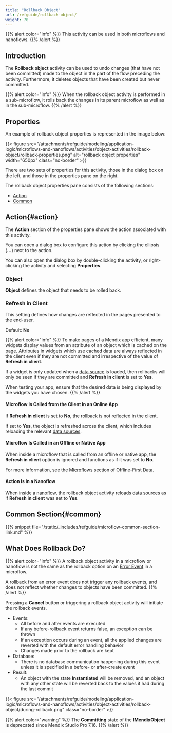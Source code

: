 ```yaml
---
title: "Rollback Object"
url: /refguide/rollback-object/
weight: 70
---
```


{{% alert color="info" %}}
This activity can be used in both microflows and nanoflows.
{{% /alert %}}

## Introduction

The **Rollback object** activity can be used to undo changes (that have not been committed) made to the object in the part of the flow preceding the activity. Furthermore, it deletes objects that have been created but never committed.

{{% alert color="info" %}}
When the rollback object activity is performed in a sub-microflow, it rolls back the changes in its parent microflow as well as in the sub-microflow.
{{% /alert %}}

## Properties

An example of rollback object properties is represented in the image below:

{{< figure src="/attachments/refguide/modeling/application-logic/microflows-and-nanoflows/activities/object-activities/rollback-object/rollback-properties.png" alt="rollback object properties" width="650px" class="no-border" >}}

There are two sets of properties for this activity, those in the dialog box on the left, and those in the properties pane on the right.

The rollback object properties pane consists of the following sections:

* [Action](#action)
* [Common](#common)

## Action{#action}

The **Action** section of the properties pane shows the action associated with this activity.

You can open a dialog box to configure this action by clicking the ellipsis (**…**) next to the action.

You can also open the dialog box by double-clicking the activity, or right-clicking the activity and selecting **Properties**.

### Object

**Object** defines the object that needs to be rolled back.

### Refresh in Client

This setting defines how changes are reflected in the pages presented to the end-user.

Default: **No**

{{% alert color="info" %}}
To make pages of a Mendix app efficient, many widgets display values from an attribute of an object which is cached on the page. Attributes in widgets which use cached data are always reflected in the client even if they are not committed and irrespective of the value of **Refresh in client**.

If a widget is only updated when a [data source](/refguide/data-sources/) is loaded, then rollbacks will only be seen if they are committed and **Refresh in client** is set to **Yes**.

When testing your app, ensure that the desired data is being displayed by the widgets you have chosen.
{{% /alert %}}

#### Microflow Is Called from the Client in an Online App

If **Refresh in client** is set to **No**, the rollback is not reflected in the client.

If set to **Yes**, the object is refreshed across the client, which includes reloading the relevant [data sources](/refguide/data-sources/).

#### Microflow Is Called in an Offline or Native App

When inside a microflow that is called from an offline or native app, the **Refresh in client** option is ignored and functions as if it was set to **No**.

For more information, see the [Microflows](/refguide/mobile/building-efficient-mobile-apps/offlinefirst-data/best-practices/#microflows) section of Offline-First Data.

#### Action Is in a Nanoflow

When inside a [nanoflow](/refguide/nanoflows/), the rollback object activity reloads [data sources](/refguide/data-sources/) as if **Refresh in client** was set to **Yes**.

## Common Section{#common}

{{% snippet file="/static/_includes/refguide/microflow-common-section-link.md" %}}

## What Does Rollback Do?

{{% alert color="info" %}}
A rollback object activity in a microflow or nanoflow is not the same as the rollback option on an [Error Event](/refguide/error-event/) in a microflow.

A rollback from an error event does not trigger any rollback events, and does not reflect whether changes to objects have been committed.
{{% /alert %}}

Pressing a **Cancel** button or triggering a rollback object activity will initiate the rollback events.

* Events:
    * All before and after events are executed
    * If any before-rollback event returns false, an exception can be thrown
    * If an exception occurs during an event, all the applied changes are reverted with the default error handling behavior
    * Changes made prior to the rollback are kept
* Database:
    * There is no database communication happening during this event unless it is specified in a before- or after-create event
* Result:
    * An object with the state **Instantiated** will be removed, and an object with any other state will be reverted back to the values it had during the last commit

{{< figure src="/attachments/refguide/modeling/application-logic/microflows-and-nanoflows/activities/object-activities/rollback-object/during-rollback.png" class="no-border" >}}

{{% alert color="warning" %}}
The **Committing** state of the **IMendixObject** is deprecated since Mendix Studio Pro 7.16.
{{% /alert %}}
